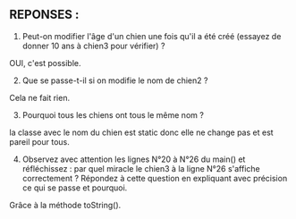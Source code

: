 ## REPONSES :
1. Peut-on modifier l'âge d'un chien une fois qu'il a été créé (essayez de donner 10 ans à chien3 pour vérifier) ? 

OUI, c'est possible.

2. Que se passe-t-il si on modifie le nom de chien2 ?

Cela ne fait rien.

3. Pourquoi tous les chiens ont tous le même nom ?

la classe avec le nom du chien est static donc elle ne change pas et est pareil pour tous.

4. Observez avec attention les lignes N°20 à N°26 du main() et réfléchissez : par quel miracle le chien3 à la ligne N°26 s'affiche correctement ?
   Répondez à cette question en expliquant avec précision ce qui se passe et pourquoi.

Grâce à la méthode toString().
